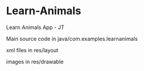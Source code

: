 # Learn-Animals
Learn Animals App - JT 

Main source code in java/com.examples.learnanimals

xml files in res/layout

images in res/drawable
